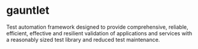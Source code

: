 # gauntlet
Test automation framework designed to provide comprehensive, reliable, efficient, effective and resilient validation of applications and services with a reasonably sized test library and reduced test maintenance.
